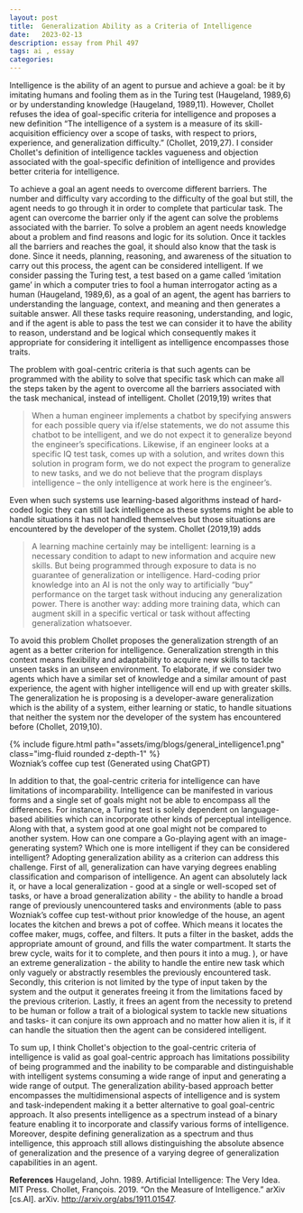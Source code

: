 ```yaml
---
layout: post
title:  Generalization Ability as a Criteria of Intelligence
date:   2023-02-13 
description: essay from Phil 497
tags: ai , essay
categories: 
---
```

Intelligence is the ability of an agent to pursue and achieve a goal: be it by imitating humans and fooling them as in the Turing test (Haugeland, 1989,6)  or by understanding knowledge  (Haugeland, 1989,11). However, Chollet refuses the idea of goal-specific criteria for intelligence and proposes a new definition “The intelligence of a system is a measure of its skill-acquisition efficiency over a scope of tasks, with respect to priors, experience, and generalization difficulty.” (Chollet, 2019,27). I consider Chollet's definition of intelligence tackles vagueness and objection associated with the goal-specific definition of intelligence and provides better criteria for intelligence.

To achieve a goal an agent needs to overcome different barriers. The number and difficulty vary according to the difficulty of the goal but still, the agent needs to go through it in order to complete that particular task. The agent can overcome the barrier only if the agent can solve the problems associated with the barrier. To solve a problem an agent needs knowledge about a problem and find reasons and logic for its solution. Once it tackles all the barriers and reaches the goal, it should also know that the task is done. Since it needs, planning, reasoning, and awareness of the situation to carry out this process,  the agent can be considered intelligent. If we consider passing the Turing test, a test based on a game called ‘imitation game’ in which a computer tries to fool a human interrogator acting as a human (Haugeland, 1989,6), as a goal of an agent, the agent has barriers to understanding the language, context, and meaning and then generates a suitable answer. All these tasks require reasoning, understanding, and logic, and if the agent is able to pass the test we can consider it to have the ability to reason, understand and be logical which consequently makes it appropriate for considering it intelligent as intelligence encompasses those traits. 

The problem with goal-centric criteria is that such agents can be programmed with the ability to solve that specific task which can make all the steps taken by the agent to overcome all the barriers associated with the task mechanical, instead of intelligent. Chollet (2019,19) writes that

<blockquote>
    When a human engineer implements a chatbot by specifying answers for each possible query via if/else statements, we do not assume this chatbot to be intelligent, and we do not expect it to generalize beyond the engineer’s specifications. Likewise, if an engineer looks at a specific IQ test task, comes up with a solution, and writes down this solution in program form, we do not expect the program to generalize to new tasks, and we do not believe that the program displays intelligence – the only intelligence at work here is the engineer’s.
</blockquote>

Even when such systems use learning-based algorithms instead of hard-coded logic they can still lack intelligence as these systems might be able to handle situations it has not handled themselves but those situations are encountered by the developer of the system. Chollet (2019,19) adds

<blockquote>
    A learning machine certainly may be intelligent:  learning is a necessary condition to adapt to new information and acquire new skills. But being programmed through exposure to data is no guarantee of generalization or intelligence.   Hard-coding prior knowledge into an AI is not the only way to artificially “buy” performance on the target task without inducing any generalization power. There is another way: adding more training data, which can augment skill in a specific vertical or task without affecting generalization whatsoever.
</blockquote>

To avoid this problem Chollet proposes the generalization strength of an agent as a better criterion for intelligence. Generalization strength in this context means flexibility and adaptability to acquire new skills to tackle unseen tasks in an unseen environment. To elaborate, if we consider two agents which have a similar set of knowledge and a similar amount of past experience, the agent with higher intelligence will end up with greater skills. The generalization he is proposing is a developer-aware generalization which is the ability of a system, either learning or static, to handle situations that neither the system nor the developer of the system has encountered before (Chollet, 2019,10). 


<div class="row mt-3">
    <div class="col-sm mt-3 mt-md-0">
        {% include figure.html path="assets/img/blogs/general_intelligence1.png" class="img-fluid rounded z-depth-1" %}
    </div>
</div>
<div class="caption">
    Wozniak’s coffee cup test (Generated using ChatGPT)
</div>



In addition to that, the goal-centric criteria for intelligence can have limitations of incomparability. Intelligence can be manifested in various forms and a single set of goals might not be able to encompass all the differences. For instance, a Turing test is solely dependent on language-based abilities which can incorporate other kinds of perceptual intelligence. Along with that, a system good at one goal might not be compared to another system. How can one compare a Go-playing agent with an image-generating system? Which one is more intelligent if they can be considered intelligent? Adopting generalization ability as a criterion can address this challenge. First of all, generalization can have varying degrees enabling classification and comparison of intelligence. An agent can absolutely lack it, or have a local generalization - good at a single or well-scoped set of tasks, or have a broad generalization ability - the ability to handle a broad range of previously unencountered tasks and environments (able to pass Wozniak’s coffee cup test-without prior knowledge of the house, an agent locates the kitchen and brews a pot of coffee. Which means it locates the coffee maker, mugs, coffee, and filters. It puts a filter in the basket, adds the appropriate amount of ground, and fills the water compartment. It starts the brew cycle, waits for it to complete, and then pours it into a mug. ),  or have an extreme generalization - the ability to handle the entire new task which only vaguely or abstractly resembles the previously encountered task. Secondly, this criterion is not limited by the type of input taken by the system and the output it generates freeing it from the limitations faced by the previous criterion. Lastly, it frees an agent from the necessity to pretend to be human or follow a trait of a biological system to tackle new situations and tasks- it can conjure its own approach and no matter how alien it is, if it can handle the situation then the agent can be considered intelligent. 

To sum up, I think Chollet's objection to the goal-centric criteria of intelligence is valid as goal goal-centric approach has limitations possibility of being programmed and the inability to be comparable and distinguishable with intelligent systems consuming a wide range of input and generating a wide range of output. The generalization ability-based approach better encompasses the multidimensional aspects of intelligence and is system and task-independent making it a better alternative to goal goal-centric approach. It also presents intelligence as a spectrum instead of a binary feature enabling it to incorporate and classify various forms of intelligence. Moreover, despite defining generalization as a spectrum and thus intelligence, this approach still allows distinguishing the absolute absence of generalization and the presence of a varying degree of generalization capabilities in an agent. 

**References**
Haugeland, John. 1989. Artificial Intelligence: The Very Idea. MIT Press.
Chollet, François. 2019. “On the Measure of Intelligence.” arXiv [cs.AI]. arXiv. http://arxiv.org/abs/1911.01547.

